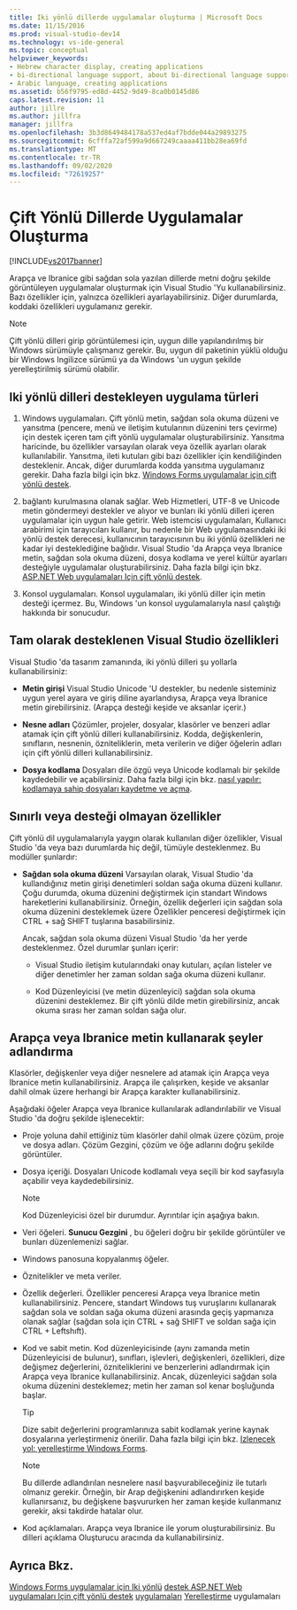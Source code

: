 ```yaml
---
title: Iki yönlü dillerde uygulamalar oluşturma | Microsoft Docs
ms.date: 11/15/2016
ms.prod: visual-studio-dev14
ms.technology: vs-ide-general
ms.topic: conceptual
helpviewer_keywords:
- Hebrew character display, creating applications
- bi-directional language support, about bi-directional language support
- Arabic language, creating applications
ms.assetid: b56f9795-ed8d-4452-9d49-8ca0b0145d86
caps.latest.revision: 11
author: jillre
ms.author: jillfra
manager: jillfra
ms.openlocfilehash: 3b3d8649484178a537ed4af7bdde044a29893275
ms.sourcegitcommit: 6cfffa72af599a9d667249caaaa411bb28ea69fd
ms.translationtype: MT
ms.contentlocale: tr-TR
ms.lasthandoff: 09/02/2020
ms.locfileid: "72619257"
---
```

# <a name="creating-applications-in-bi-directional-languages"></a>Çift Yönlü Dillerde Uygulamalar Oluşturma
[!INCLUDE[vs2017banner](../includes/vs2017banner.md)]

Arapça ve Ibranice gibi sağdan sola yazılan dillerde metni doğru şekilde görüntüleyen uygulamalar oluşturmak için Visual Studio 'Yu kullanabilirsiniz. Bazı özellikler için, yalnızca özellikleri ayarlayabilirsiniz. Diğer durumlarda, koddaki özellikleri uygulamanız gerekir.

> [!NOTE]
> Çift yönlü dilleri girip görüntülemesi için, uygun dille yapılandırılmış bir Windows sürümüyle çalışmanız gerekir. Bu, uygun dil paketinin yüklü olduğu bir Windows Ingilizce sürümü ya da Windows 'un uygun şekilde yerelleştirilmiş sürümü olabilir.

## <a name="types-of-application-that-support-bi-directional-languages"></a>Iki yönlü dilleri destekleyen uygulama türleri

1. Windows uygulamaları. Çift yönlü metin, sağdan sola okuma düzeni ve yansıtma (pencere, menü ve iletişim kutularının düzenini ters çevirme) için destek içeren tam çift yönlü uygulamalar oluşturabilirsiniz. Yansıtma haricinde, bu özellikler varsayılan olarak veya özellik ayarları olarak kullanılabilir. Yansıtma, ileti kutuları gibi bazı özellikler için kendiliğinden desteklenir. Ancak, diğer durumlarda kodda yansıtma uygulamanız gerekir. Daha fazla bilgi için bkz. [Windows Forms uygulamalar için çift yönlü destek](https://msdn.microsoft.com/library/7b622fa4-f390-4e4d-b624-83a1917cccf2).

2. bağlantı kurulmasına olanak sağlar. Web Hizmetleri, UTF-8 ve Unicode metin göndermeyi destekler ve alıyor ve bunları iki yönlü dilleri içeren uygulamalar için uygun hale getirir. Web istemcisi uygulamaları, Kullanıcı arabirimi için tarayıcıları kullanır, bu nedenle bir Web uygulamasındaki iki yönlü destek derecesi, kullanıcının tarayıcısının bu iki yönlü özellikleri ne kadar iyi desteklediğine bağlıdır. Visual Studio 'da Arapça veya Ibranice metin, sağdan sola okuma düzeni, dosya kodlama ve yerel kültür ayarları desteğiyle uygulamalar oluşturabilirsiniz. Daha fazla bilgi için bkz. [ASP.NET Web uygulamaları Için çift yönlü destek](https://msdn.microsoft.com/library/5576f9b1-9b86-41ef-8354-092d366bcd03).

3. Konsol uygulamaları. Konsol uygulamaları, iki yönlü diller için metin desteği içermez. Bu, Windows 'un konsol uygulamalarıyla nasıl çalıştığı hakkında bir sonucudur.

## <a name="visual-studio-features-that-are-fully-supported"></a>Tam olarak desteklenen Visual Studio özellikleri
 Visual Studio 'da tasarım zamanında, iki yönlü dilleri şu yollarla kullanabilirsiniz:

- **Metin girişi** Visual Studio Unicode 'U destekler, bu nedenle sisteminiz uygun yerel ayara ve giriş diline ayarlandıysa, Arapça veya Ibranice metin girebilirsiniz. (Arapça desteği keşide ve aksanlar içerir.)

- **Nesne adları** Çözümler, projeler, dosyalar, klasörler ve benzeri adlar atamak için çift yönlü dilleri kullanabilirsiniz. Kodda, değişkenlerin, sınıfların, nesnenin, özniteliklerin, meta verilerin ve diğer öğelerin adları için çift yönlü dilleri kullanabilirsiniz.

- **Dosya kodlama** Dosyaları dile özgü veya Unicode kodlamalı bir şekilde kaydedebilir ve açabilirsiniz. Daha fazla bilgi için bkz. [nasıl yapılır: kodlamaya sahip dosyaları kaydetme ve açma](../ide/how-to-save-and-open-files-with-encoding.md).

## <a name="features-with-limited-or-no-support"></a>Sınırlı veya desteği olmayan özellikler
 Çift yönlü dil uygulamalarıyla yaygın olarak kullanılan diğer özellikler, Visual Studio 'da veya bazı durumlarda hiç değil, tümüyle desteklenmez. Bu modüller şunlardır:

- **Sağdan sola okuma düzeni** Varsayılan olarak, Visual Studio 'da kullandığınız metin girişi denetimleri soldan sağa okuma düzeni kullanır. Çoğu durumda, okuma düzenini değiştirmek için standart Windows hareketlerini kullanabilirsiniz. Örneğin, özellik değerleri için sağdan sola okuma düzenini desteklemek üzere Özellikler penceresi değiştirmek için CTRL + sağ SHIFT tuşlarına basabilirsiniz.

  Ancak, sağdan sola okuma düzeni Visual Studio 'da her yerde desteklenmez. Özel durumlar şunları içerir:

  - Visual Studio iletişim kutularındaki onay kutuları, açılan listeler ve diğer denetimler her zaman soldan sağa okuma düzeni kullanır.

  - Kod Düzenleyicisi (ve metin düzenleyici) sağdan sola okuma düzenini desteklemez. Bir çift yönlü dilde metin girebilirsiniz, ancak okuma sırası her zaman soldan sağa olur.

## <a name="naming-things-using-arabic-or-hebrew-text"></a>Arapça veya Ibranice metin kullanarak şeyler adlandırma
 Klasörler, değişkenler veya diğer nesnelere ad atamak için Arapça veya Ibranice metin kullanabilirsiniz. Arapça ile çalışırken, keşide ve aksanlar dahil olmak üzere herhangi bir Arapça karakter kullanabilirsiniz.

 Aşağıdaki öğeler Arapça veya Ibranice kullanılarak adlandırılabilir ve Visual Studio 'da doğru şekilde işlenecektir:

- Proje yoluna dahil ettiğiniz tüm klasörler dahil olmak üzere çözüm, proje ve dosya adları. Çözüm Gezgini, çözüm ve öğe adlarını doğru şekilde görüntüler.

- Dosya içeriği. Dosyaları Unicode kodlamalı veya seçili bir kod sayfasıyla açabilir veya kaydedebilirsiniz.

    > [!NOTE]
    > Kod Düzenleyicisi özel bir durumdur. Ayrıntılar için aşağıya bakın.

- Veri öğeleri. **Sunucu Gezgini** , bu öğeleri doğru bir şekilde görüntüler ve bunları düzenlemenizi sağlar.

- Windows panosuna kopyalanmış öğeler.

- Öznitelikler ve meta veriler.

- Özellik değerleri. Özellikler penceresi Arapça veya Ibranice metin kullanabilirsiniz. Pencere, standart Windows tuş vuruşlarını kullanarak sağdan sola ve soldan sağa okuma düzeni arasında geçiş yapmanıza olanak sağlar (sağdan sola için CTRL + sağ SHIFT ve soldan sağa için CTRL + Leftshıft).

- Kod ve sabit metin. Kod düzenleyicisinde (aynı zamanda metin Düzenleyicisi de bulunur), sınıfları, işlevleri, değişkenleri, özellikleri, dize değişmez değerlerini, özniteliklerini ve benzerlerini adlandırmak için Arapça veya Ibranice kullanabilirsiniz. Ancak, düzenleyici sağdan sola okuma düzenini desteklemez; metin her zaman sol kenar boşluğunda başlar.

    > [!TIP]
    > Dize sabit değerlerini programlarınıza sabit kodlamak yerine kaynak dosyalarına yerleştirmeniz önerilir. Daha fazla bilgi için bkz. [Izlenecek yol: yerelleştirme Windows Forms](https://msdn.microsoft.com/9a96220d-a19b-4de0-9f48-01e5d82679e5).

    > [!NOTE]
    > Bu dillerde adlandırılan nesnelere nasıl başvurabileceğiniz ile tutarlı olmanız gerekir. Örneğin, bir Arap değişkenini adlandırırken keşide kullanırsanız, bu değişkene başvururken her zaman keşide kullanmanız gerekir, aksi takdirde hatalar olur.

- Kod açıklamaları. Arapça veya Ibranice ile yorum oluşturabilirsiniz. Bu dilleri açıklama Oluşturucu aracında da kullanabilirsiniz.

## <a name="see-also"></a>Ayrıca Bkz.
 [Windows Forms uygulamalar için Iki yönlü](https://msdn.microsoft.com/library/7b622fa4-f390-4e4d-b624-83a1917cccf2) [destek ASP.NET Web uygulamaları Için çift yönlü destek](https://msdn.microsoft.com/library/5576f9b1-9b86-41ef-8354-092d366bcd03) [uygulamaları](../ide/globalizing-applications.md) [Yerelleştirme](../ide/localizing-applications.md) uygulamaları

